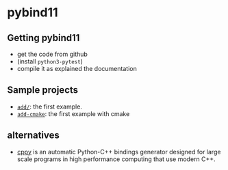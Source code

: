 # pybind11

## Getting pybind11

- get the code from github
- (install `python3-pytest`)
- compile it as explained the documentation

## Sample projects

- [`add/`](add/): the first example.
- [`add-cmake`](add-cmake/): the first example with cmake

## alternatives

- [cppy](https://pypi.python.org/pypi/cppyy) is an automatic Python-C++ bindings generator designed for large scale programs in high performance computing that use modern C++.
